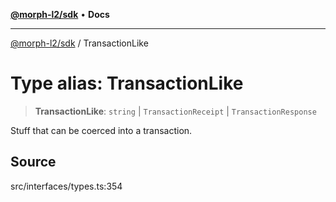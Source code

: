 [**@morph-l2/sdk**](../README.md) • **Docs**

***

[@morph-l2/sdk](../globals.md) / TransactionLike

# Type alias: TransactionLike

> **TransactionLike**: `string` \| `TransactionReceipt` \| `TransactionResponse`

Stuff that can be coerced into a transaction.

## Source

src/interfaces/types.ts:354
